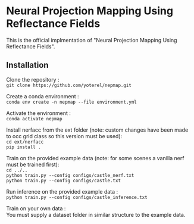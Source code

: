 # Neural Projection Mapping Using Reflectance Fields

This is the official implmentation of "Neural Projection Mapping Using Reflectance Fields".

## Installation

Clone the repository :\
`git clone https://github.com/yoterel/nepmap.git`

Create a conda environment :\
`conda env create -n nepmap --file environment.yml`

Activate the environment :\
`conda activate nepmap`

Install nerfacc from the ext folder (note: custom changes have been made to occ grid class so this version must be used):\
`cd ext/nerfacc`\
`pip install .`

Train on the provided example data (note: for some scenes a vanilla nerf must be trained first):\
`cd ../..`\
`python train.py --config configs/castle_nerf.txt`\
`python train.py --config configs/castle.txt`

Run inference on the provided example data :\
`python train.py --config configs/castle_inference.txt`

Train on your own data :\
You must supply a dataset folder in similar structure to the example data.



